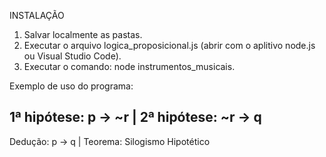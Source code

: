 INSTALAÇÃO

1. Salvar localmente as pastas.
2. Executar o arquivo logica_proposicional.js (abrir com o aplitivo node.js ou Visual Studio Code).
3. Executar o comando: node instrumentos_musicais.

Exemplo de uso do programa:

1ª hipótese: p -> ~r  |
2ª hipótese: ~r -> q
------------------------------
Dedução: p -> q |
Teorema: Silogismo Hipotético
